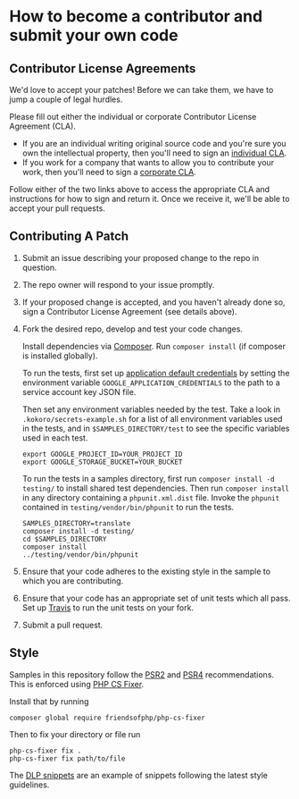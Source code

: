 # How to become a contributor and submit your own code

## Contributor License Agreements

We'd love to accept your patches! Before we can take them, we
have to jump a couple of legal hurdles.

Please fill out either the individual or corporate Contributor License Agreement
(CLA).

  * If you are an individual writing original source code and you're sure you
    own the intellectual property, then you'll need to sign an
    [individual CLA](https://developers.google.com/open-source/cla/individual).
  * If you work for a company that wants to allow you to contribute your work,
    then you'll need to sign a
    [corporate CLA](https://developers.google.com/open-source/cla/corporate).

Follow either of the two links above to access the appropriate CLA and
instructions for how to sign and return it. Once we receive it, we'll be able to
accept your pull requests.

## Contributing A Patch

1. Submit an issue describing your proposed change to the repo in question.
1. The repo owner will respond to your issue promptly.
1. If your proposed change is accepted, and you haven't already done so, sign a
   Contributor License Agreement (see details above).
1. Fork the desired repo, develop and test your code changes.

   Install dependencies via [Composer](http://getcomposer.org/doc/00-intro.md).
   Run `composer install` (if composer is installed globally).

   To run the tests, first set up [application default
   credentials](https://cloud.google.com/docs/authentication/getting-started)
   by setting the environment variable `GOOGLE_APPLICATION_CREDENTIALS` to the
   path to a service account key JSON file.

   Then set any environment variables needed by the test. Take a look in
   `.kokoro/secrets-example.sh` for a list of all environment variables used in
   the tests, and in `$SAMPLES_DIRECTORY/test` to see the specific variables used
   in each test.
   ```
   export GOOGLE_PROJECT_ID=YOUR_PROJECT_ID
   export GOOGLE_STORAGE_BUCKET=YOUR_BUCKET
   ```

   To run the tests in a samples directory, first run
   `composer install -d testing/` to install shared test dependencies. Then run
   `composer install` in any directory containing a `phpunit.xml.dist` file.
   Invoke the `phpunit` contained in `testing/vendor/bin/phpunit` to run the
   tests.
   ```
   SAMPLES_DIRECTORY=translate
   composer install -d testing/
   cd $SAMPLES_DIRECTORY
   composer install
   ../testing/vendor/bin/phpunit
   ```

1. Ensure that your code adheres to the existing style in the sample to which
   you are contributing.
1. Ensure that your code has an appropriate set of unit tests which all pass.
   Set up [Travis](./TRAVIS.md) to run the unit tests on your fork.
1. Submit a pull request.

## Style

Samples in this repository follow the [PSR2][psr2] and [PSR4][psr4]
recommendations. This is enforced using [PHP CS Fixer][php-cs-fixer].

Install that by running

```
composer global require friendsofphp/php-cs-fixer
```

Then to fix your directory or file run 

```
php-cs-fixer fix .
php-cs-fixer fix path/to/file
```

The [DLP snippets](https://github.com/GoogleCloudPlatform/php-docs-samples/tree/master/dlp) are an example of snippets following the latest style guidelines.

[psr2]: http://www.php-fig.org/psr/psr-2/
[psr4]: http://www.php-fig.org/psr/psr-4/
[php-cs-fixer]: https://github.com/FriendsOfPHP/PHP-CS-Fixer
